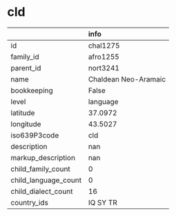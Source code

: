 # cld
|                      | info                 |
|:---------------------|:---------------------|
| id                   | chal1275             |
| family_id            | afro1255             |
| parent_id            | nort3241             |
| name                 | Chaldean Neo-Aramaic |
| bookkeeping          | False                |
| level                | language             |
| latitude             | 37.0972              |
| longitude            | 43.5027              |
| iso639P3code         | cld                  |
| description          | nan                  |
| markup_description   | nan                  |
| child_family_count   | 0                    |
| child_language_count | 0                    |
| child_dialect_count  | 16                   |
| country_ids          | IQ SY TR             |